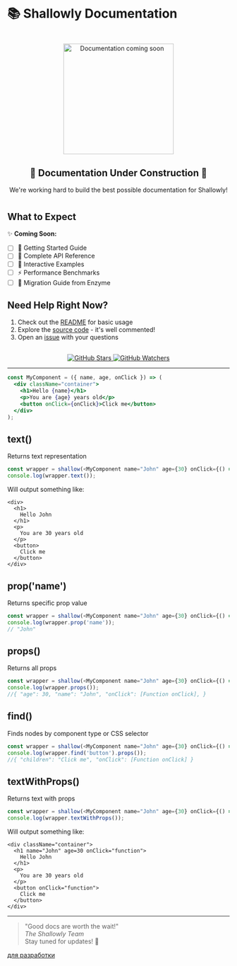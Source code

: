 # 📚 Shallowly Documentation

<div align="center" style="margin: 40px 0;">
  <img src="https://media.giphy.com/media/LPMz3h0GeCMPVKk5Bd/giphy.gif" width="250" alt="Documentation coming soon">
  <h2>🚧 Documentation Under Construction 🚧</h2>
  <p>We're working hard to build the best possible documentation for Shallowly!</p>
</div>

## What to Expect

✨ **Coming Soon:**

- [ ] 🚀 Getting Started Guide
- [ ] 📖 Complete API Reference
- [ ] 🧪 Interactive Examples
- [ ] ⚡ Performance Benchmarks
- [ ] 🔄 Migration Guide from Enzyme

## Need Help Right Now?

1. Check out the [README](../README.md) for basic usage
2. Explore the [source code](../src/) - it's well commented!
3. Open an [issue](https://github.com/bad4iz/shallowly/issues) with your questions

<div align="center" style="margin-top: 30px;">
  <a href="https://github.com/bad4iz/shallowly/stargazers">
    <img src="https://img.shields.io/github/stars/bad4iz/shallowly?style=social" alt="GitHub Stars">
  </a>
  <a href="https://github.com/bad4iz/shallowly/watchers">
    <img src="https://img.shields.io/github/watchers/bad4iz/shallowly?style=social" alt="GitHub Watchers">
  </a>
</div>

---

```jsx
const MyComponent = ({ name, age, onClick }) => (
  <div className="container">
    <h1>Hello {name}</h1>
    <p>You are {age} years old</p>
    <button onClick={onClick}>Click me</button>
  </div>
);
```

## text()

Returns text representation

```js
const wrapper = shallow(<MyComponent name="John" age={30} onClick={() => {}} />);
console.log(wrapper.text());
```

Will output something like:

```
<div>
  <h1>
    Hello John
  </h1>
  <p>
    You are 30 years old
  </p>
  <button>
    Click me
  </button>
</div>
```

## prop('name')

Returns specific prop value

```js
const wrapper = shallow(<MyComponent name="John" age={30} onClick={() => {}} />);
console.log(wrapper.prop('name'));
// "John"
```

## props()

Returns all props

```js
const wrapper = shallow(<MyComponent name="John" age={30} onClick={() => {}} />);
console.log(wrapper.props());
//{ "age": 30, "name": "John", "onClick": [Function onClick], }
```

## find()

Finds nodes by component type or CSS selector

```js
const wrapper = shallow(<MyComponent name="John" age={30} onClick={() => {}} />);
console.log(wrapper.find('button').props());
//{ "children": "Click me", "onClick": [Function onClick] }
```

## textWithProps()

Returns text with props

```js
const wrapper = shallow(<MyComponent name="John" age={30} onClick={() => {}} />);
console.log(wrapper.textWithProps());
```

Will output something like:

```
<div className="container">
  <h1 name="John" age=30 onClick="function">
    Hello John
  </h1>
  <p>
    You are 30 years old
  </p>
  <button onClick="function">
    Click me
  </button>
</div>
```

---

> "Good docs are worth the wait!"  
> _The Shallowly Team_  
> Stay tuned for updates! 🔔

[для разработки](/docs/dev.ru.md)
